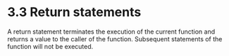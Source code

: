 # 3.3 Return statements

<code-block lang="BNF" src="definitions.bnf" include-lines="42"></code-block>

A return statement terminates the execution of the current function and returns a value to the caller of the function.
Subsequent statements of the function will not be executed.
